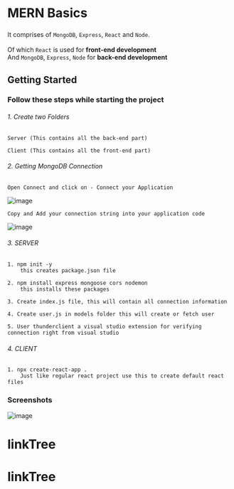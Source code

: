 # MERN Basics
### 
It comprises of `MongoDB`, `Express`, `React` and `Node`. <br><br>
Of which `React` is used for **front-end development** <br>
And `MongoDB`, `Express`, `Node` for **back-end development**

## Getting Started
### Follow these steps while starting the project

###### 1.  Create two Folders

    Server (This contains all the back-end part)
  
    Client (This contains all the front-end part)
  
###### 2.  Getting MongoDB Connection

    Open Connect and click on - Connect your Application
    
  ![image](https://user-images.githubusercontent.com/76637730/174515425-a6b7db82-5cd3-4cc3-9b27-ecad8e395983.png)
  
    Copy and Add your connection string into your application code
    
  ![image](https://user-images.githubusercontent.com/76637730/174516230-232c6be6-d00b-4067-b15e-1f9cf9c57784.png)

  
###### 3.  SERVER

    1. npm init -y
        this creates package.json file
        
    2. npm install express mongoose cors nodemon
        this installs these packages
        
    3. Create index.js file, this will contain all connection information
    
    4. Create user.js in models folder this will create or fetch user
    
    5. User thunderclient a visual studio extension for verifying connection right from visual studio
  
###### 4.  CLIENT

    1. npx create-react-app .
        Just like regular react project use this to create default react files
  
### Screenshots

![image](https://user-images.githubusercontent.com/76637730/174518969-fca0e177-0261-430a-bb22-590b41b5c4e2.png)
# linkTree
# linkTree
